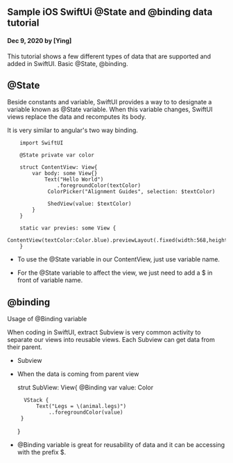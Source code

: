 ## Sample iOS SwiftUi @State and @binding data tutorial

#### Dec 9, 2020 by [Ying]


This tutorial shows a few different types of data that are supported and added in
SwiftUI. Basic @State, @binding. 


## @State

Beside constants and variable, SwiftUI provides a way to to designate a variable known as @State variable. When this variable changes, SwiftUI views replace the data and recomputes its body. 

It is very similar to angular's two way binding.  

        import SwiftUI
    
        @State private var color

        struct ContentView: View{
            var body: some View{}
                Text("Hello World")
                    .foregroundColor(textColor)
                 ColorPicker("Alignment Guides", selection: $textColor)

                 ShedView(value: $textColor)
            }
        }

        static var previes: some View {
            ContentView(textColor:Color.blue).previewLayout(.fixed(width:568,height:320))
        }
    
* To use the @State variable in our ContentView, just use variable name.

* For the @State variable to affect the view,  we just need to add a $ in front of variable
name.

## @binding

Usage of @Binding variable

When coding in SwiftUI, extract Subview is very common activity to separate our views into 
reusable views. Each Subview can get data from their parent. 

- Subview
- When the data is coming from parent view

    strut SubView: View{
        @Binding var value: Color  

        VStack {
            Text("Legs = \(animal.legs)")
                ..foregroundColor(value)
       }           
   }

* @Binding variable is great for reusability of data and it can be accessing with the 
prefix $. 

